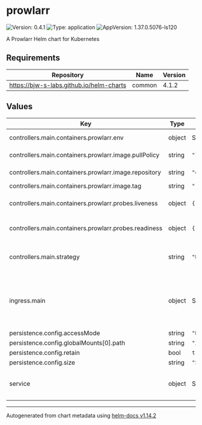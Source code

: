 # prowlarr

![Version: 0.4.1](https://img.shields.io/badge/Version-0.4.1-informational?style=flat-square) ![Type: application](https://img.shields.io/badge/Type-application-informational?style=flat-square) ![AppVersion: 1.37.0.5076-ls120](https://img.shields.io/badge/AppVersion-1.37.0.5076--ls120-informational?style=flat-square)

A Prowlarr Helm chart for Kubernetes

## Requirements

| Repository | Name | Version |
|------------|------|---------|
| https://bjw-s-labs.github.io/helm-charts | common | 4.1.2 |

## Values

| Key | Type | Default | Description |
|-----|------|---------|-------------|
| controllers.main.containers.prowlarr.env | object | See [values.yaml](./values.yaml) | environment variables. |
| controllers.main.containers.prowlarr.image.pullPolicy | string | `"IfNotPresent"` | image pull policy |
| controllers.main.containers.prowlarr.image.repository | string | `"ghcr.io/linuxserver/prowlarr"` | image repository |
| controllers.main.containers.prowlarr.image.tag | string | `"1.37.0.5076-ls120"` | image tag |
| controllers.main.containers.prowlarr.probes.liveness | object | `{"path":"/ping","type":"HTTP"}` | Configures liveness probe |
| controllers.main.containers.prowlarr.probes.readiness | object | `{"path":"/ping","type":"HTTP"}` | Configures readiness probe |
| controllers.main.strategy | string | `"RollingUpdate"` | Set the controller upgrade strategy |
| ingress.main | object | See [values.yaml](./values.yaml) | Enable and configure ingress settings for the chart under this key. |
| persistence.config.accessMode | string | `"ReadWriteOnce"` |  |
| persistence.config.globalMounts[0].path | string | `"/config"` |  |
| persistence.config.retain | bool | `true` |  |
| persistence.config.size | string | `"500Mi"` |  |
| service | object | See [values.yaml](./values.yaml) | Configures service settings for the chart. |

----------------------------------------------
Autogenerated from chart metadata using [helm-docs v1.14.2](https://github.com/norwoodj/helm-docs/releases/v1.14.2)
